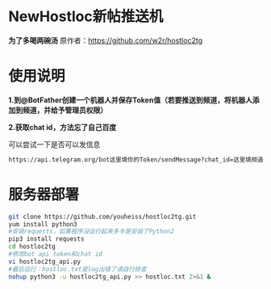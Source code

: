 # NewHostloc新帖推送机
**为了多喝两碗汤**
原作者：https://github.com/w2r/hostloc2tg
# 使用说明

**1.到@BotFather创建一个机器人并保存Token值（若要推送到频道，将机器人添加到频道，并给予管理员权限）**

**2.获取chat id，方法忘了自己百度**

可以尝试一下是否可以发信息
```bash
https://api.telegram.org/bot这里填你的Token/sendMessage?chat_id=这里填频道id注意要加@&text=测试测试
```

# 服务器部署
```bash
git clone https://github.com/youheiss/hostloc2tg.git
yum install python3 
#安装requests，如果程序没运行起来多半是安装了Python2
pip3 install requests   
cd hostloc2tg 
#修改bot api token和chat id
vi hostloc2tg_api.py    
#最后运行：hostloc.txt是log出错了请自行排查
nohup python3 -u hostloc2tg_api.py >> hostloc.txt 2>&1 &
```


